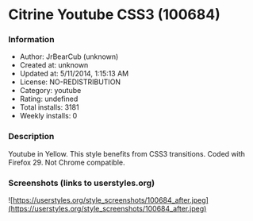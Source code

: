 # Citrine Youtube CSS3 (100684)

### Information
- Author: JrBearCub (unknown)
- Created at: unknown
- Updated at: 5/11/2014, 1:15:13 AM
- License: NO-REDISTRIBUTION
- Category: youtube
- Rating: undefined
- Total installs: 3181
- Weekly installs: 0


### Description
Youtube in Yellow. This style benefits from CSS3 transitions. Coded with Firefox 29. Not Chrome compatible.


### Screenshots (links to userstyles.org)
![https://userstyles.org/style_screenshots/100684_after.jpeg](https://userstyles.org/style_screenshots/100684_after.jpeg)


